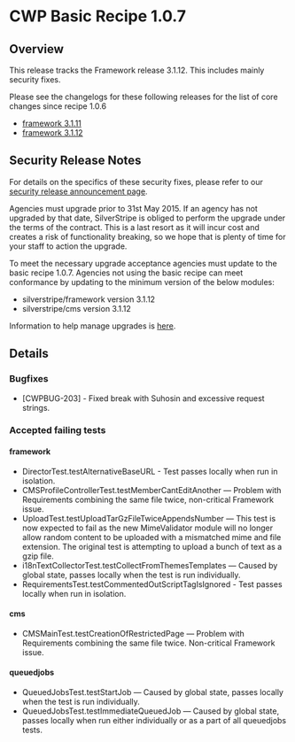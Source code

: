 # CWP Basic Recipe 1.0.7

## Overview

This release tracks the Framework release 3.1.12. This includes mainly security
fixes.

Please see the changelogs for these following releases for the list of core
changes since recipe 1.0.6

 * [framework 3.1.11](http://doc.silverstripe.org/en/changelogs/3.1.11/)
 * [framework 3.1.12](http://doc.silverstripe.org/en/changelogs/3.1.12/)

## Security Release Notes

For details on the specifics of these security fixes, please refer to our
[security release announcement page](http://www.silverstripe.org/software/download/security-releases/).

Agencies must upgrade prior to 31st May 2015. If an agency has not upgraded by
that date, SilverStripe is obliged to perform the upgrade under the terms of the
contract. This is a last resort as it will incur cost and creates a risk of
functionality breaking, so we hope that is plenty of time for your staff
to action the upgrade.

To meet the necessary upgrade acceptance agencies must update to the basic
recipe 1.0.7. Agencies not using the basic recipe can meet conformance by
updating to the minimum version of the below modules:

 * silverstripe/framework version 3.1.12
 * silverstripe/cms version 3.1.12

Information to help manage upgrades is [here](https://www.cwp.govt.nz/features/common-web-platform-services-explained/#releasemanagement).

## Details

### Bugfixes

 * [CWPBUG-203] - Fixed break with Suhosin and excessive request strings.

### Accepted failing tests

#### framework

 * DirectorTest.testAlternativeBaseURL - Test passes locally when run in
 isolation.
 * CMSProfileControllerTest.testMemberCantEditAnother — Problem with
 Requirements combining the same file twice, non-critical Framework issue.
 * UploadTest.testUploadTarGzFileTwiceAppendsNumber — This test is now expected
 to fail as the new MimeValidator module will no longer allow random content to
 be uploaded with a mismatched mime and file extension. The original test is
 attempting to upload a bunch of text as a gzip file.
 * i18nTextCollectorTest.testCollectFromThemesTemplates — Caused by global
 state, passes locally when the test is run individually.
 * RequirementsTest.testCommentedOutScriptTagIsIgnored - Test passes locally
 when run in isolation.

#### cms

 * CMSMainTest.testCreationOfRestrictedPage — Problem with Requirements
 combining the same file twice. Non-critical Framework issue.

#### queuedjobs

 * QueuedJobsTest.testStartJob — Caused by global state, passes locally when
 the test is run individually.
 * QueuedJobsTest.testImmediateQueuedJob — Caused by global state, passes
 locally when run either individually or as a part of all queuedjobs tests.
